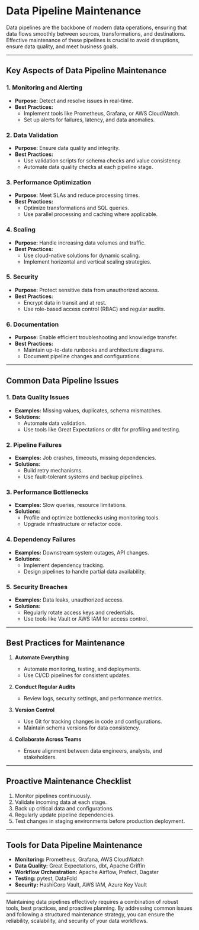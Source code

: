 # Data Pipeline Maintenance

Data pipelines are the backbone of modern data operations, ensuring that data flows smoothly between sources, transformations, and destinations. Effective maintenance of these pipelines is crucial to avoid disruptions, ensure data quality, and meet business goals.

---

## **Key Aspects of Data Pipeline Maintenance**

### 1. **Monitoring and Alerting**
- **Purpose:** Detect and resolve issues in real-time.
- **Best Practices:**
  - Implement tools like Prometheus, Grafana, or AWS CloudWatch.
  - Set up alerts for failures, latency, and data anomalies.

### 2. **Data Validation**
- **Purpose:** Ensure data quality and integrity.
- **Best Practices:**
  - Use validation scripts for schema checks and value consistency.
  - Automate data quality checks at each pipeline stage.

### 3. **Performance Optimization**
- **Purpose:** Meet SLAs and reduce processing times.
- **Best Practices:**
  - Optimize transformations and SQL queries.
  - Use parallel processing and caching where applicable.

### 4. **Scaling**
- **Purpose:** Handle increasing data volumes and traffic.
- **Best Practices:**
  - Use cloud-native solutions for dynamic scaling.
  - Implement horizontal and vertical scaling strategies.

### 5. **Security**
- **Purpose:** Protect sensitive data from unauthorized access.
- **Best Practices:**
  - Encrypt data in transit and at rest.
  - Use role-based access control (RBAC) and regular audits.

### 6. **Documentation**
- **Purpose:** Enable efficient troubleshooting and knowledge transfer.
- **Best Practices:**
  - Maintain up-to-date runbooks and architecture diagrams.
  - Document pipeline changes and configurations.

---

## **Common Data Pipeline Issues**

### 1. **Data Quality Issues**
- **Examples:** Missing values, duplicates, schema mismatches.
- **Solutions:**
  - Automate data validation.
  - Use tools like Great Expectations or dbt for profiling and testing.

### 2. **Pipeline Failures**
- **Examples:** Job crashes, timeouts, missing dependencies.
- **Solutions:**
  - Build retry mechanisms.
  - Use fault-tolerant systems and backup pipelines.

### 3. **Performance Bottlenecks**
- **Examples:** Slow queries, resource limitations.
- **Solutions:**
  - Profile and optimize bottlenecks using monitoring tools.
  - Upgrade infrastructure or refactor code.

### 4. **Dependency Failures**
- **Examples:** Downstream system outages, API changes.
- **Solutions:**
  - Implement dependency tracking.
  - Design pipelines to handle partial data availability.

### 5. **Security Breaches**
- **Examples:** Data leaks, unauthorized access.
- **Solutions:**
  - Regularly rotate access keys and credentials.
  - Use tools like Vault or AWS IAM for access control.

---

## **Best Practices for Maintenance**

1. **Automate Everything**
   - Automate monitoring, testing, and deployments.
   - Use CI/CD pipelines for consistent updates.

2. **Conduct Regular Audits**
   - Review logs, security settings, and performance metrics.

3. **Version Control**
   - Use Git for tracking changes in code and configurations.
   - Maintain schema versions for data consistency.

4. **Collaborate Across Teams**
   - Ensure alignment between data engineers, analysts, and stakeholders.

---

## **Proactive Maintenance Checklist**

1. Monitor pipelines continuously.
2. Validate incoming data at each stage.
3. Back up critical data and configurations.
4. Regularly update pipeline dependencies.
5. Test changes in staging environments before production deployment.

---

## **Tools for Data Pipeline Maintenance**

- **Monitoring:** Prometheus, Grafana, AWS CloudWatch
- **Data Quality:** Great Expectations, dbt, Apache Griffin
- **Workflow Orchestration:** Apache Airflow, Prefect, Dagster
- **Testing:** pytest, DataFold
- **Security:** HashiCorp Vault, AWS IAM, Azure Key Vault

---

Maintaining data pipelines effectively requires a combination of robust tools, best practices, and proactive planning. By addressing common issues and following a structured maintenance strategy, you can ensure the reliability, scalability, and security of your data workflows.
